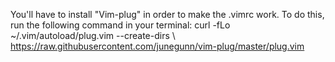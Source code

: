 You'll have to install "Vim-plug" in order to make the .vimrc work. To do this, run the following command in your terminal: curl -fLo ~/.vim/autoload/plug.vim --create-dirs \ 
https://raw.githubusercontent.com/junegunn/vim-plug/master/plug.vim

